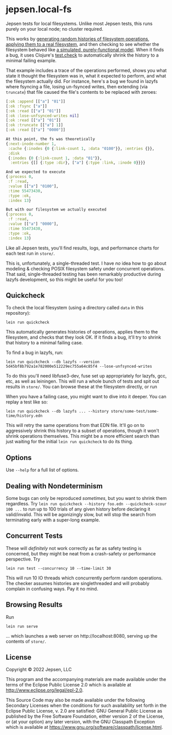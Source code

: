 # jepsen.local-fs

Jepsen tests for local filesystems. Unlike most Jepsen tests, this runs purely
on your local node; no cluster required.

This works by [generating random histories of filesystem
operations](src/jepsen/local_fs/shell/workload.clj), [applying them to a real
filesystem](src/jepsen/local_fs/shell/client.clj), and then checking to see
whether the filesystem behaved like [a simulated, purely-functional
model](src/jepsen/local_fs/shell/checker.clj). When it finds a bug, it uses
Clojure's [test.check](https://github.com/clojure/test.check) to automatically
shrink the history to a minimal failing example.

That example includes a trace of the operations performed, shows you what state
it thought the filesystem was in, what it expected to perform, and what the
filesystem actually did. For instance, here's a bug we found in lazyfs where
fsyncing a file, losing un-fsynced writes, then extending (via `truncate`) that
file caused the file's contents to be replaced with zeroes:

```clj
[:ok :append [["a"] "01"]]
[:ok :fsync ["a"]]
[:ok :read [["a"] "01"]]
[:ok :lose-unfsynced-writes nil]
[:ok :read [["a"] "01"]]
[:ok :truncate [["a"] 1]]
[:ok :read [["a"] "0000"]]

At this point, the fs was theoretically
{:next-inode-number 1,
 :cache {:inodes {0 {:link-count 1, :data "0100"}}, :entries {}},
 :disk
 {:inodes {0 {:link-count 1, :data "01"}},
  :entries {[] {:type :dir}, ["a"] {:type :link, :inode 0}}}}

And we expected to execute
{:process 0,
 :f :read,
 :value [["a"] "0100"],
 :time 55473430,
 :type :ok,
 :index 13}

But with our filesystem we actually executed
{:process 0,
 :f :read,
 :value [["a"] "0000"],
 :time 55473430,
 :type :ok,
 :index 13}
```

Like all Jepsen tests, you'll find results, logs, and performance charts for
each test run in `store/`.

This is, unfortunately, a single-threaded test. I have *no* idea how to go
about modeling & checking POSIX filesystem safety under concurrent operations.
That said, single-threaded testing has been remarkably productive during lazyfs
development, so this might be useful for you too!

## Quickcheck

To check the local filesystem (using a directory called `data` in this repository):

```
lein run quickcheck
```

This automatically generates histories of operations, applies them to the
filesystem, and checks that they look OK. If it finds a bug, it'll try to
shrink that history to a minimal failing case.

To find a bug in lazyfs, run:

```
lein run quickcheck --db lazyfs --version 5d45bf8b792a1e782000e512229ec755a64c85f4 --lose-unfsynced-writes
```

To do this you'll need libfuse3-dev, fuse set up appropriately for lazyfs, gcc,
etc, as well as leiningen. This will run a whole bunch of tests and spit out
results in `store/`. You can browse these at the filesystem directly, or run

When you have a failing case, you might want to dive into it deeper. You can
replay a test like so:

```
lein run quickcheck --db lazyfs ... --history store/some-test/some-time/history.edn
```

This will retry the same operations from that EDN file. It'll go on to
aggressively shrink this history to a subset of operations, though it won't
shrink operations themselves. This might be a more efficient search than just
waiting for the initial `lein run quickcheck` to do its thing.

## Options

Use `--help` for a full list of options.

## Dealing with Nondeterminism

Some bugs can only be reproduced *sometimes*, but you want to shrink them
regardless. Try `lein run quickcheck --history foo.edn --quickcheck-scour 100
...` to run up to 100 trials of any given history before declaring it
valid/invalid. This will be agonizingly slow, but will stop the search from
terminating early with a super-long example.

## Concurrent Tests

These will *definitely* not work correctly as far as safety testing is
concerned, but they might be neat from a crash-safety or performance
perspective. Try

```
lein run test --concurrency 10 --time-limit 30
```

This will run 10 IO threads which concurrently perform random operations. The
checker assumes histories are singlethreaded and will probably complain in
confusing ways. Pay it no mind.

## Browsing Results

Run

```
lein run serve
```

... which launches a web server on http://localhost:8080, serving up the contents of `store/`.


## License

Copyright © 2022 Jepsen, LLC

This program and the accompanying materials are made available under the
terms of the Eclipse Public License 2.0 which is available at
http://www.eclipse.org/legal/epl-2.0.

This Source Code may also be made available under the following Secondary
Licenses when the conditions for such availability set forth in the Eclipse
Public License, v. 2.0 are satisfied: GNU General Public License as published by
the Free Software Foundation, either version 2 of the License, or (at your
option) any later version, with the GNU Classpath Exception which is available
at https://www.gnu.org/software/classpath/license.html.
